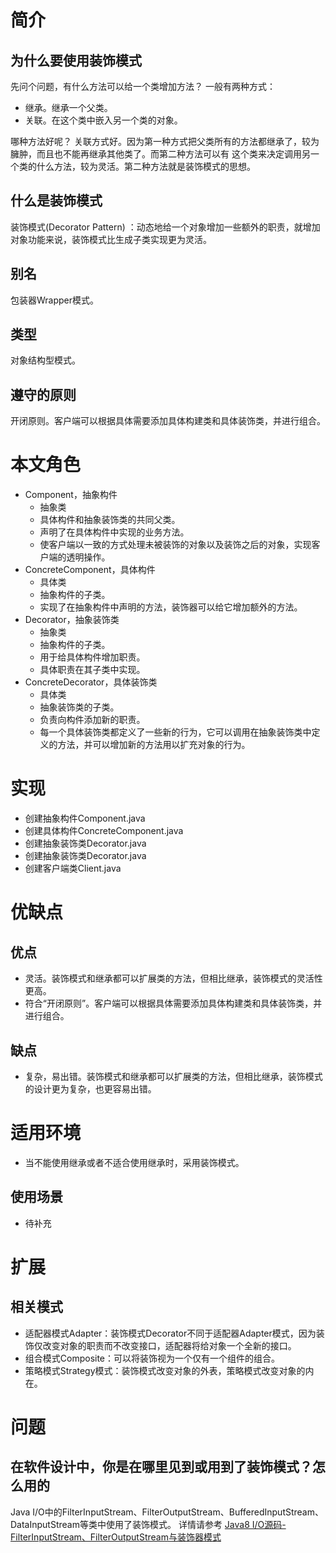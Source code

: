 # 简介
## 为什么要使用装饰模式
先问个问题，有什么方法可以给一个类增加方法？ 
一般有两种方式：
- 继承。继承一个父类。
- 关联。在这个类中嵌入另一个类的对象。

哪种方法好呢？ 
关联方式好。因为第一种方式把父类所有的方法都继承了，较为臃肿，而且也不能再继承其他类了。而第二种方法可以有
这个类来决定调用另一个类的什么方法，较为灵活。第二种方法就是装饰模式的思想。
## 什么是装饰模式
装饰模式(Decorator Pattern) ：动态地给一个对象增加一些额外的职责，就增加对象功能来说，装饰模式比生成子类实现更为灵活。
## 别名
包装器Wrapper模式。
## 类型
对象结构型模式。
## 遵守的原则
开闭原则。客户端可以根据具体需要添加具体构建类和具体装饰类，并进行组合。
# 本文角色
- Component，抽象构件 
    - 抽象类
    - 具体构件和抽象装饰类的共同父类。
    - 声明了在具体构件中实现的业务方法。
    - 使客户端以一致的方式处理未被装饰的对象以及装饰之后的对象，实现客户端的透明操作。
- ConcreteComponent，具体构件 
    - 具体类
    - 抽象构件的子类。
    - 实现了在抽象构件中声明的方法，装饰器可以给它增加额外的方法。
- Decorator，抽象装饰类 
    - 抽象类
    - 抽象构件的子类。
    - 用于给具体构件增加职责。
    - 具体职责在其子类中实现。
- ConcreteDecorator，具体装饰类 
    - 具体类
    - 抽象装饰类的子类。
    - 负责向构件添加新的职责。
    - 每一个具体装饰类都定义了一些新的行为，它可以调用在抽象装饰类中定义的方法，并可以增加新的方法用以扩充对象的行为。
# 实现
- 创建抽象构件Component.java
- 创建具体构件ConcreteComponent.java
- 创建抽象装饰类Decorator.java
- 创建抽象装饰类Decorator.java
- 创建客户端类Client.java
# 优缺点
## 优点
- 灵活。装饰模式和继承都可以扩展类的方法，但相比继承，装饰模式的灵活性更高。
- 符合“开闭原则”。客户端可以根据具体需要添加具体构建类和具体装饰类，并进行组合。
## 缺点
- 复杂，易出错。装饰模式和继承都可以扩展类的方法，但相比继承，装饰模式的设计更为复杂，也更容易出错。
# 适用环境
- 当不能使用继承或者不适合使用继承时，采用装饰模式。
## 使用场景
- 待补充
# 扩展
## 相关模式
- 适配器模式Adapter：装饰模式Decorator不同于适配器Adapter模式，因为装饰仅改变对象的职责而不改变接口，适配器将给对象一个全新的接口。
- 组合模式Composite：可以将装饰视为一个仅有一个组件的组合。
- 策略模式Strategy模式：装饰模式改变对象的外表，策略模式改变对象的内在。
# 问题
## 在软件设计中，你是在哪里见到或用到了装饰模式？怎么用的
Java I/O中的FilterInputStream、FilterOutputStream、BufferedInputStream、DataInputStream等类中使用了装饰模式。
详情请参考 [Java8 I/O源码-FilterInputStream、FilterOutputStream与装饰器模式](http://blog.csdn.net/panweiwei1994/article/details/78230611)

